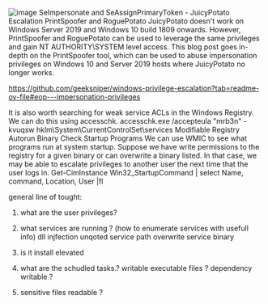 ![image](https://github.com/user-attachments/assets/55b7ea1b-ab2b-4343-afb9-f2a187c4661c)
SeImpersonate and SeAssignPrimaryToken - JuicyPotato Escalation
PrintSpoofer and RoguePotato
JuicyPotato doesn't work on Windows Server 2019 and Windows 10 build 1809 onwards. However, PrintSpoofer and RoguePotato can be used to leverage the same privileges and gain NT AUTHORITY\SYSTEM level access. This blog post goes in-depth on the PrintSpoofer tool, which can be used to abuse impersonation privileges on Windows 10 and Server 2019 hosts where JuicyPotato no longer works.


https://github.com/geeksniper/windows-privilege-escalation?tab=readme-ov-file#eop---impersonation-privileges

It is also worth searching for weak service ACLs in the Windows Registry. We can do this using accesschk.
accesschk.exe /accepteula "mrb3n" -kvuqsw hklm\System\CurrentControlSet\services
Modifiable Registry Autorun Binary
Check Startup Programs
We can use WMIC to see what programs run at system startup. Suppose we have write permissions to the registry for a given binary or can overwrite a binary listed. In that case, we may be able to escalate privileges to another user the next time that the user logs in.
Get-CimInstance Win32_StartupCommand | select Name, command, Location, User |fl

general line of tought: 
1. what are the user privileges?
2. what services are running ? (how to enumerate services with usefull info)
   dll injfection
   unqoted service path
   overwrite service binary
   
4. is it install elevated
5. what are the schudled tasks.?
   writable executable files ?
   dependency writable ?
7. sensitive files readable ? 
